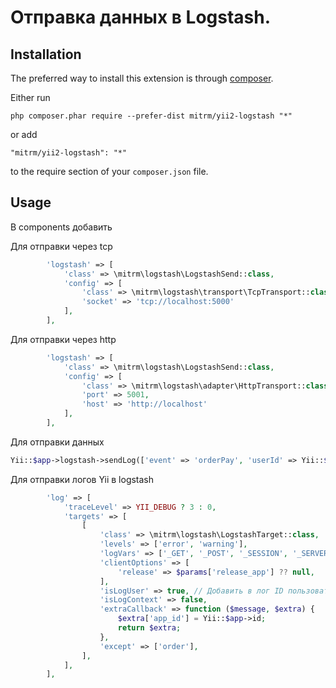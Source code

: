 Отправка данных в Logstash.
==========================================================================

Installation
------------

The preferred way to install this extension is through [composer](http://getcomposer.org/download/).

Either run

```
php composer.phar require --prefer-dist mitrm/yii2-logstash "*"
```

or add

```
"mitrm/yii2-logstash": "*"
```

to the require section of your `composer.json` file.


Usage
-----

В components добавить

Для отправки через tcp
```php
        'logstash' => [
            'class' => \mitrm\logstash\LogstashSend::class,
            'config' => [
                'class' => \mitrm\logstash\transport\TcpTransport::class,
                'socket' => 'tcp://localhost:5000'
            ],
        ],
```

Для отправки через http
```php
        'logstash' => [
            'class' => \mitrm\logstash\LogstashSend::class,
            'config' => [
                'class' => \mitrm\logstash\adapter\HttpTransport::class,
                'port' => 5001,
                'host' => 'http://localhost'
            ],
        ],
```

Для отправки данных 

```php
Yii::$app->logstash->sendLog(['event' => 'orderPay', 'userId' => Yii::$app->user->id]);

```

Для отправки логов Yii в logstash

```php
        'log' => [
            'traceLevel' => YII_DEBUG ? 3 : 0,
            'targets' => [
                [
                    'class' => \mitrm\logstash\LogstashTarget::class,
                    'levels' => ['error', 'warning'],
                    'logVars' => ['_GET', '_POST', '_SESSION', '_SERVER'],
                    'clientOptions' => [
                        'release' => $params['release_app'] ?? null,
                    ],
                    'isLogUser' => true, // Добавить в лог ID пользователя
                    'isLogContext' => false, 
                    'extraCallback' => function ($message, $extra) {
                        $extra['app_id'] = Yii::$app->id;
                        return $extra;
                    },
                    'except' => ['order'],
                ],
            ],
        ],

```